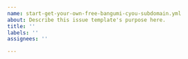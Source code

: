 ```yaml
---
name: start-get-your-own-free-bangumi-cyou-subdomain.yml
about: Describe this issue template's purpose here.
title: ''
labels: ''
assignees: ''

---
```




